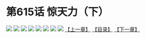 # 第615话 惊天力（下）
![](https://mhpic.xiaomingtaiji.net/comic/D/斗破苍穹拆分版/615话/1.jpg-zymk.middle.webp)
![](https://mhpic.xiaomingtaiji.net/comic/D/斗破苍穹拆分版/615话/2.jpg-zymk.middle.webp)
![](https://mhpic.xiaomingtaiji.net/comic/D/斗破苍穹拆分版/615话/3.jpg-zymk.middle.webp)
![](https://mhpic.xiaomingtaiji.net/comic/D/斗破苍穹拆分版/615话/4.jpg-zymk.middle.webp)
![](https://mhpic.xiaomingtaiji.net/comic/D/斗破苍穹拆分版/615话/5.jpg-zymk.middle.webp)
![](https://mhpic.xiaomingtaiji.net/comic/D/斗破苍穹拆分版/615话/6.jpg-zymk.middle.webp)
![](https://mhpic.xiaomingtaiji.net/comic/D/斗破苍穹拆分版/615话/7.jpg-zymk.middle.webp)
![](https://mhpic.xiaomingtaiji.net/comic/D/斗破苍穹拆分版/615话/8.jpg-zymk.middle.webp)
[【上一章】](./614.md)
[【目录】](./READMD.md)
[【下一章】](./616.md)
